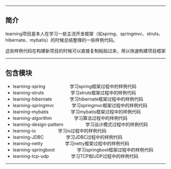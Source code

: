 -------------------------------------------------------------------------------

## 简介

learning项目是本人在学习一些主流开发框架（如spring、springmvc、struts、hibernate、mybatis）的时候总结整理的一些样例代码。

这些样例代码在构建新项目的时候可以直接复制粘贴过来，用以快速构建项目框架

-------------------------------------------------------------------------------

## 包含模块

- learning-spring&ensp;&ensp;&ensp;&ensp;&ensp;&ensp;&ensp;&ensp;&ensp;&ensp;&ensp;学习spring框架过程中的样例代码　　　
- learning-struts&ensp;&ensp;&ensp;&ensp;&ensp;&ensp;&ensp;&ensp;&ensp;&ensp;&ensp;&ensp;学习struts框架过程中的样例代码
- learning-hibernate&ensp;&ensp;&ensp;&ensp;&ensp;&ensp;&ensp;&ensp;学习hibernate框架过程中的样例代码
- learning-springmvc&ensp;&ensp;&ensp;&ensp;&ensp;&ensp;&ensp;&ensp;学习springmvc框架过程中的样例代码
- learning-mybatis&ensp;&ensp;&ensp;&ensp;&ensp;&ensp;&ensp;&ensp;&ensp;&ensp;学习mybatis框架过程中的样例代码
- learning-algorithm&ensp;&ensp;&ensp;&ensp;&ensp;&ensp;&ensp;&ensp;&ensp;&ensp;学习算法过程中的样例代码
- learning-design-pattern&ensp;&ensp;&ensp;&ensp;&ensp;&ensp;&ensp;&ensp;&ensp;&ensp;学习设计模式过程中的样例代码
- learning-io&ensp;&ensp;&ensp;&ensp;&ensp;&ensp;&ensp;&ensp;&ensp;&ensp;学习io过程中的样例代码
- learning-JDBC&ensp;&ensp;&ensp;&ensp;&ensp;&ensp;&ensp;&ensp;&ensp;&ensp;学习JDBC过程中的样例代码
- learning-netty&ensp;&ensp;&ensp;&ensp;&ensp;&ensp;&ensp;&ensp;&ensp;&ensp;学习netty框架过程中的样例代码
- learning-springboot&ensp;&ensp;&ensp;&ensp;&ensp;&ensp;&ensp;&ensp;&ensp;&ensp;学习springboot框架过程中的样例代码
- learning-tcp-udp&ensp;&ensp;&ensp;&ensp;&ensp;&ensp;&ensp;&ensp;&ensp;&ensp;学习TCP和UDP过程中的样例代码


-------------------------------------------------------------------------------
